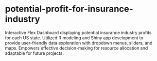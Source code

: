 # potential-profit-for-insurance-industry
Interactive Flex Dashboard displaying potential insurance industry profits for each US state. Utilized R modeling and Shiny app development to provide user-friendly data exploration with dropdown menus, sliders, and maps. Empowers effective decision-making for resource allocation and adaptable for future projects.
